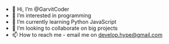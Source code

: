 - 👋 Hi, I’m @GarvitCoder
- 👀 I’m interested in programming
- 🌱 I’m currently learning Python JavaScript
- 💞️ I’m looking to collaborate on big projects
- 📫 How to reach me - email me on develop.hype@gmail.com

<!---
GarvitCoder/GarvitCoder is a ✨ special ✨ repository because its `README.md` (this file) appears on your GitHub profile.
You can click the Preview link to take a look at your changes.
--->
